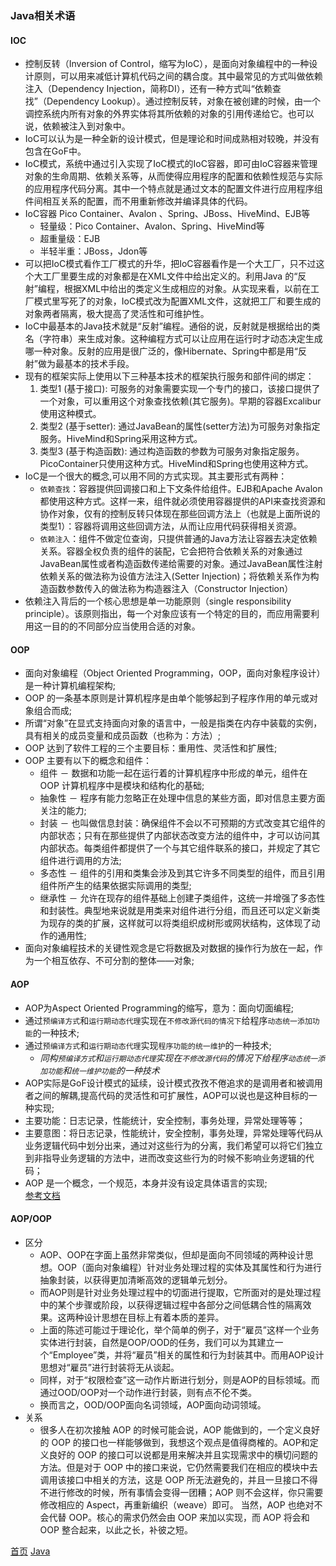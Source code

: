 ### Java相关术语

#### IOC
* 控制反转（Inversion of Control，缩写为IoC），是面向对象编程中的一种设计原则，可以用来减低计算机代码之间的耦合度。其中最常见的方式叫做依赖注入（Dependency Injection，简称DI），还有一种方式叫“依赖查找”（Dependency Lookup）。通过控制反转，对象在被创建的时候，由一个调控系统内所有对象的外界实体将其所依赖的对象的引用传递给它。也可以说，依赖被注入到对象中。
* IoC可以认为是一种全新的设计模式，但是理论和时间成熟相对较晚，并没有包含在GoF中。
* IoC模式，系统中通过引入实现了IoC模式的IoC容器，即可由IoC容器来管理对象的生命周期、依赖关系等，从而使得应用程序的配置和依赖性规范与实际的应用程序代码分离。其中一个特点就是通过文本的配置文件进行应用程序组件间相互关系的配置，而不用重新修改并编译具体的代码。
* IoC容器
    Pico Container、Avalon 、Spring、JBoss、HiveMind、EJB等
    * 轻量级：Pico Container、Avalon、Spring、HiveMind等
    * 超重量级：EJB
    * 半轻半重：JBoss，Jdon等
* 可以把IoC模式看作工厂模式的升华，把IoC容器看作是一个大工厂，只不过这个大工厂里要生成的对象都是在XML文件中给出定义的。利用Java 的“反射”编程，根据XML中给出的类定义生成相应的对象。从实现来看，以前在工厂模式里写死了的对象，IoC模式改为配置XML文件，这就把工厂和要生成的对象两者隔离，极大提高了灵活性和可维护性。
* IoC中最基本的Java技术就是“反射”编程。通俗的说，反射就是根据给出的类名（字符串）来生成对象。这种编程方式可以让应用在运行时才动态决定生成哪一种对象。反射的应用是很广泛的，像Hibernate、Spring中都是用“反射”做为最基本的技术手段。
* 现有的框架实际上使用以下三种基本技术的框架执行服务和部件间的绑定：
    1. 类型1 (基于接口): 可服务的对象需要实现一个专门的接口，该接口提供了一个对象，可以重用这个对象查找依赖(其它服务)。早期的容器Excalibur使用这种模式。
    2. 类型2 (基于setter): 通过JavaBean的属性(setter方法)为可服务对象指定服务。HiveMind和Spring采用这种方式。
    3. 类型3 (基于构造函数): 通过构造函数的参数为可服务对象指定服务。PicoContainer只使用这种方式。HiveMind和Spring也使用这种方式。
* IoC是一个很大的概念,可以用不同的方式实现。其主要形式有两种：
    * `依赖查找`：容器提供回调接口和上下文条件给组件。EJB和Apache Avalon 都使用这种方式。这样一来，组件就必须使用容器提供的API来查找资源和协作对象，仅有的控制反转只体现在那些回调方法上（也就是上面所说的 类型1）：容器将调用这些回调方法，从而让应用代码获得相关资源。
    * `依赖注入`：组件不做定位查询，只提供普通的Java方法让容器去决定依赖关系。容器全权负责的组件的装配，它会把符合依赖关系的对象通过JavaBean属性或者构造函数传递给需要的对象。通过JavaBean属性注射依赖关系的做法称为设值方法注入(Setter Injection)；将依赖关系作为构造函数参数传入的做法称为构造器注入（Constructor Injection）
* 依赖注入背后的一个核心思想是单一功能原则（single responsibility principle）。该原则指出，每一个对象应该有一个特定的目的，而应用需要利用这一目的的不同部分应当使用合适的对象。


#### OOP
* 面向对象编程（Object Oriented Programming，OOP，面向对象程序设计）是一种计算机编程架构;
* OOP 的一条基本原则是计算机程序是由单个能够起到子程序作用的单元或对象组合而成;
* 所谓“对象”在显式支持面向对象的语言中，一般是指类在内存中装载的实例，具有相关的成员变量和成员函数（也称为：方法）;
* OOP 达到了软件工程的三个主要目标：重用性、灵活性和扩展性;
* OOP 主要有以下的概念和组件：
    *  组件 － 数据和功能一起在运行着的计算机程序中形成的单元，组件在 OOP 计算机程序中是模块和结构化的基础;
    *  抽象性 － 程序有能力忽略正在处理中信息的某些方面，即对信息主要方面关注的能力;
    *  封装 － 也叫做信息封装：确保组件不会以不可预期的方式改变其它组件的内部状态；只有在那些提供了内部状态改变方法的组件中，才可以访问其内部状态。每类组件都提供了一个与其它组件联系的接口，并规定了其它组件进行调用的方法;
    *  多态性 － 组件的引用和类集会涉及到其它许多不同类型的组件，而且引用组件所产生的结果依据实际调用的类型;
    *  继承性 － 允许在现存的组件基础上创建子类组件，这统一并增强了多态性和封装性。典型地来说就是用类来对组件进行分组，而且还可以定义新类为现存的类的扩展，这样就可以将类组织成树形或网状结构，这体现了动作的通用性;
* 面向对象编程技术的关键性观念是它将数据及对数据的操作行为放在一起，作为一个相互依存、不可分割的整体——对象;

#### AOP
* AOP为Aspect Oriented Programming的缩写，意为：面向切面编程;
* 通过`预编译方式`和`运行期动态代理`实现在`不修改源代码的情况下`给程序`动态统一添加功能`的一种技术;
* 通过`预编译方式`和`运行期动态代理`实现`程序功能的统一维护`的一种技术;
    * *同构`预编译方式`和`运行期动态代理`实现在`不修改源代码`的情况下给程序`动态统一添加功能`和`统一维护功能`的一种技术*
* AOP实际是GoF设计模式的延续，设计模式孜孜不倦追求的是调用者和被调用者之间的解耦,提高代码的灵活性和可扩展性，AOP可以说也是这种目标的一种实现;
* 主要功能：日志记录，性能统计，安全控制，事务处理，异常处理等等；
* 主要意图：将日志记录，性能统计，安全控制，事务处理，异常处理等代码从业务逻辑代码中划分出来，通过对这些行为的分离，我们希望可以将它们独立到非指导业务逻辑的方法中，进而改变这些行为的时候不影响业务逻辑的代码；
* AOP 是一个概念，一个规范，本身并没有设定具体语言的实现;  
[参考文档](https://baike.baidu.com/item/AOP/1332219?fr=aladdin)

#### AOP/OOP
* 区分
    * AOP、OOP在字面上虽然非常类似，但却是面向不同领域的两种设计思想。OOP（面向对象编程）针对业务处理过程的实体及其属性和行为进行抽象封装，以获得更加清晰高效的逻辑单元划分。
    * 而AOP则是针对业务处理过程中的切面进行提取，它所面对的是处理过程中的某个步骤或阶段，以获得逻辑过程中各部分之间低耦合性的隔离效果。这两种设计思想在目标上有着本质的差异。
    * 上面的陈述可能过于理论化，举个简单的例子，对于“雇员”这样一个业务实体进行封装，自然是OOP/OOD的任务，我们可以为其建立一个“Employee”类，并将“雇员”相关的属性和行为封装其中。而用AOP设计思想对“雇员”进行封装将无从谈起。
    * 同样，对于“权限检查”这一动作片断进行划分，则是AOP的目标领域。而通过OOD/OOP对一个动作进行封装，则有点不伦不类。
    * 换而言之，OOD/OOP面向名词领域，AOP面向动词领域。
* 关系
    * 很多人在初次接触 AOP 的时候可能会说，AOP 能做到的，一个定义良好的 OOP 的接口也一样能够做到，我想这个观点是值得商榷的。AOP和定义良好的 OOP 的接口可以说都是用来解决并且实现需求中的横切问题的方法。但是对于 OOP 中的接口来说，它仍然需要我们在相应的模块中去调用该接口中相关的方法，这是 OOP 所无法避免的，并且一旦接口不得不进行修改的时候，所有事情会变得一团糟；AOP 则不会这样，你只需要修改相应的 Aspect，再重新编织（weave）即可。 当然，AOP 也绝对不会代替 OOP。核心的需求仍然会由 OOP 来加以实现，而 AOP 将会和 OOP 整合起来，以此之长，补彼之短。


[首页](../../README.md)  [Java](java.md)
